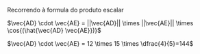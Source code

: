 Recorrendo à formula do produto escalar

$\vec{AD} \cdot \vec{AE} = ||\vec{AD}|| \times ||\vec{AE}|| \times \cos{(\hat{\vec{AD} \vec{AE}})}$

$\vec{AD} \cdot \vec{AE} = 12 \times 15 \times \dfrac{4}{5}=144$

